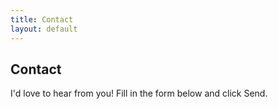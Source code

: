 ```yaml
---
title: Contact
layout: default
---
```


## Contact

I'd love to hear from you! Fill in the form below and click Send.

<html>

<div id="zf_div_xVMFuMq6jKdGjGWaRfzHZsHrcjCJT5ybJLgF1iYv3NQ"></div><script type="text/javascript">(function() {
try{
var f = document.createElement("iframe");
f.src = 'https://forms.zohopublic.in/antleoconsulting/form/Contact/formperma/xVMFuMq6jKdGjGWaRfzHZsHrcjCJT5ybJLgF1iYv3NQ?zf_rszfm=1';
f.style.border="none";
f.style.height="989px";
f.style.width="90%";
f.style.transition="all 0.5s ease";

var d = document.getElementById("zf_div_xVMFuMq6jKdGjGWaRfzHZsHrcjCJT5ybJLgF1iYv3NQ");
d.appendChild(f);
window.addEventListener('message', function (){
var evntData = event.data;
if( evntData && evntData.constructor == String ){
var zf_ifrm_data = evntData.split("|");
if ( zf_ifrm_data.length == 2 ) {
var zf_perma = zf_ifrm_data[0];
var zf_ifrm_ht_nw = ( parseInt(zf_ifrm_data[1], 10) + 15 ) + "px";
var iframe = document.getElementById("zf_div_xVMFuMq6jKdGjGWaRfzHZsHrcjCJT5ybJLgF1iYv3NQ").getElementsByTagName("iframe")[0];
if ( (iframe.src).indexOf('formperma') > 0 && (iframe.src).indexOf(zf_perma) > 0 ) {
var prevIframeHeight = iframe.style.height;
if ( prevIframeHeight != zf_ifrm_ht_nw ) {
iframe.style.height = zf_ifrm_ht_nw;
}
}
}
}
}, false);
}catch(e){}
})();</script>
  
  
  
</html>
